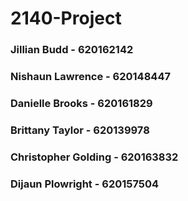 # 2140-Project
### Jillian Budd - 620162142
### Nishaun Lawrence - 620148447
### Danielle Brooks - 620161829
### Brittany Taylor - 620139978
### Christopher Golding - 620163832
### Dijaun Plowright - 620157504

